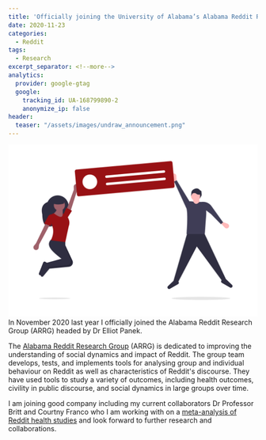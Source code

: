 ```yaml
---
title: 'Officially joining the University of Alabama’s Alabama Reddit Research Group'
date: 2020-11-23
categories:
  - Reddit
tags:
  - Research
excerpt_separator: <!--more-->
analytics:
  provider: google-gtag
  google:
    tracking_id: UA-168799890-2
    anonymize_ip: false
header:
  teaser: "/assets/images/undraw_announcement.png"
---
```

![](/assets/images/undraw_announcement.png)
In November 2020 last year I officially joined the Alabama Reddit Research Group (ARRG) headed by Dr Elliot Panek.

The [Alabama Reddit Research Group]( https://arrg.ua.edu/) (ARRG) is dedicated to improving the understanding of social dynamics and impact of Reddit. The group team develops, tests, and implements tools for analysing group and individual behaviour on Reddit as well as characteristics of Reddit's discourse. They have used tools to study a variety of outcomes, including health outcomes, civility in public discourse, and social dynamics in large groups over time.

I am joining good company including my current collaborators Dr Professor Britt and Courtny Franco who I am working with on a [meta-analysis of Reddit health studies](https://naiyanjones.com/reddit/meta-analysis-of-health-studies-on-Reddit/) and look forward to further research and collaborations.
